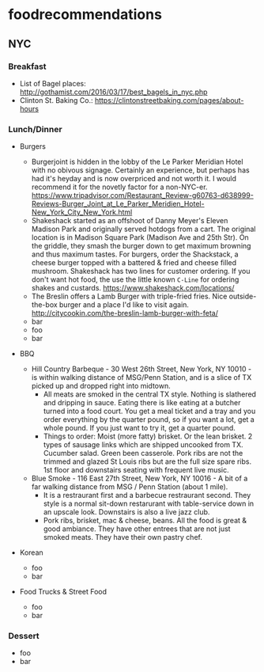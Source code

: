 # foodrecommendations
## NYC

### Breakfast
+ List of Bagel places: http://gothamist.com/2016/03/17/best_bagels_in_nyc.php
+ Clinton St. Baking Co.:  https://clintonstreetbaking.com/pages/about-hours

### Lunch/Dinner
+ Burgers
  - Burgerjoint is hidden in the lobby of the Le Parker Meridian Hotel with no obivous signage. Certainly an experience, but perhaps has had it's heyday and is now overpriced and not worth it. I would recommend it for the novetly factor for a non-NYC-er. https://www.tripadvisor.com/Restaurant_Review-g60763-d638999-Reviews-Burger_Joint_at_Le_Parker_Meridien_Hotel-New_York_City_New_York.html
  - Shakeshack started as an offshoot of Danny Meyer's Eleven Madison Park and originally served hotdogs from a cart.
The original location is in Madison Square Park (Madison Ave and 25th Str). On the griddle, they smash the burger down to get maximum browning and thus maximum tastes. For burgers, order the Shackstack, a cheese burger topped with a battered & fried and cheese filled mushroom. Shakeshack has two lines for customer ordering. If you don't want hot food, the use the little known `C-Line` for ordering shakes and custards. https://www.shakeshack.com/locations/
  - The Breslin offers a Lamb Burger with triple-fried fries. Nice outside-the-box burger and a place I'd like to visit again. http://citycookin.com/the-breslin-lamb-burger-with-feta/
  - bar
  - foo
  - bar
  
+ BBQ
  - Hill Country Barbeque - 30 West 26th Street, New York, NY 10010 - is within walking distance of MSG/Penn Station, and is a slice of TX picked up and dropped right into midtown.
    - All meats are smoked in the central TX style. Nothing is slathered and dripping in sauce. Eating there is like eating at a butcher turned into a food court. You get a meal ticket and a tray and you order everything by the quarter pound, so if you want a lot, get a whole pound. If you just want to try it, get a quarter pound.
    - Things to order: Moist (more fatty) brisket. Or the lean brisket. 2 types of sausage links which are shipped uncooked from TX. Cucumber salad. Green been casserole. Pork ribs are not the trimmed and glazed St Louis ribs but are the full size spare ribs. 1st floor and downstairs seating with frequent live music.
  - Blue Smoke - 116 East 27th Street, New York, NY 10016 - A bit of a far walking distance from MSG / Penn Station (about 1 mile).
    - It is a restraurant first and a barbecue restraurant second. They style is a normal sit-down restarurant with table-service down in an upscale look. Downstairs is also a live jazz club.
    - Pork ribs, brisket, mac & cheese, beans. All the food is great & good  ambiance. They have other entrees that are not just smoked meats. They have their own pastry chef. 
+ Korean
  - foo
  - bar

+ Food Trucks & Street Food
  - foo
  - bar

### Dessert
  - foo
  - bar
